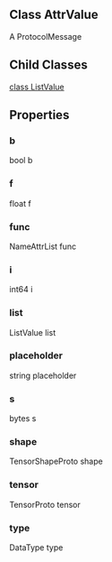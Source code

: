 ## Class AttrValue
A ProtocolMessage
## Child Classes
[class ListValue](https://tensorflow.google.cn/api_docs/python/tf/compat/v1/AttrValue/ListValue)

## Properties
### b
bool b
### f
float f
### func
NameAttrList func
### i
int64 i
### list
ListValue list
### placeholder
string placeholder
### s
bytes s
### shape
TensorShapeProto shape
### tensor
TensorProto tensor
### type
DataType type
